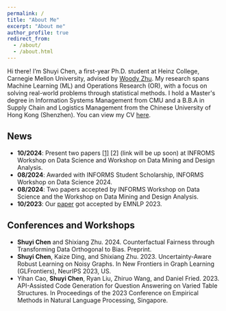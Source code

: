 ```yaml
---
permalink: /
title: "About Me"
excerpt: "About me"
author_profile: true
redirect_from: 
  - /about/
  - /about.html
---
```


Hi there! I’m Shuyi Chen, a first-year Ph.D. student at Heinz College, Carnegie Mellon University, advised by [Woody Zhu](https://sites.google.com/view/woodyzhu). My research spans Machine Learning (ML) and Operations Research (OR), with a focus on solving real-world problems through statistical methods.  I hold a Master's degree in Information Systems Management from CMU and a B.B.A in Supply Chain and Logistics Management from the Chinese University of Hong Kong (Shenzhen). You can view my CV [here](https://drive.google.com/file/d/1eswMnsV8OjoacEdcaGIqCpmHcAN__mmW/view?usp=sharing).


## News<span id="news"></span>
- **10/2024**: Present two papers [[1]](https://arxiv.org/abs/2403.17852) [2] (link will be up soon) at INFROMS Workshop on Data Science and Workshop on Data Mining and Design Analysis.
- **08/2024**: Awarded with INFORMS Student Scholarship, INFORMS Workshop on Data Science 2024.
- **08/2024**: Two papers accepted by INFORMS Workshop on Data Science and the Workshop on Data Mining and Design Analysis.
- **10/2023**: Our [paper](https://arxiv.org/abs/2310.14687) got accepted by EMNLP 2023.

## Conferences and Workshops<span id="conferences-and-workshops"></span>
- **Shuyi Chen** and Shixiang Zhu. 2024. Counterfactual Fairness through Transforming Data Orthogonal to Bias. Preprint.
- **Shuyi Chen**, Kaize Ding, and Shixiang Zhu. 2023. Uncertainty-Aware Robust Learning on Noisy Graphs. In New Frontiers in Graph Learning (GLFrontiers), NeurIPS 2023, US.
- Yihan Cao, **Shuyi Chen**, Ryan Liu, Zhiruo Wang, and Daniel Fried. 2023. API-Assisted Code Generation for Question Answering on Varied Table Structures. In Proceedings of the 2023 Conference on Empirical Methods in Natural Language Processing, Singapore.
